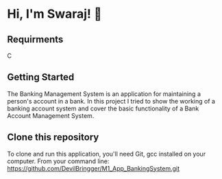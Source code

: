 # Hi, I'm Swaraj! 👋

## Requirments
C

## Getting Started
The Banking Management System is an application for maintaining a person's account in a bank. In this project I tried to show the working of a banking account system and cover the basic functionality of a Bank Account Management System.

## Clone this repository
To clone and run this application, you'll need Git,
gcc installed on your computer. 
From your command line:
https://github.com/DevilBringger/M1_App_BankingSystem.git
